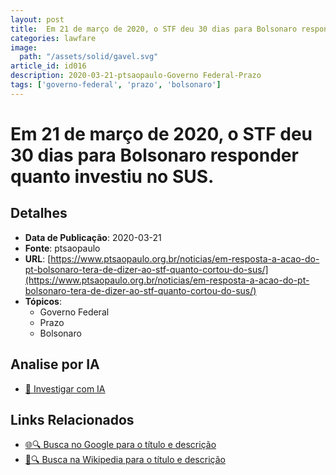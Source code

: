 ```yaml
---
layout: post
title:  Em 21 de março de 2020, o STF deu 30 dias para Bolsonaro responder quanto investiu no SUS.
categories: lawfare
image: 
  path: "/assets/solid/gavel.svg"
article_id: id016
description: 2020-03-21-ptsaopaulo-Governo Federal-Prazo
tags: ['governo-federal', 'prazo', 'bolsonaro']
---
```


# Em 21 de março de 2020, o STF deu 30 dias para Bolsonaro responder quanto investiu no SUS.

## Detalhes
- **Data de Publicação**: 2020-03-21
- **Fonte**: ptsaopaulo
- **URL**: [https://www.ptsaopaulo.org.br/noticias/em-resposta-a-acao-do-pt-bolsonaro-tera-de-dizer-ao-stf-quanto-cortou-do-sus/](https://www.ptsaopaulo.org.br/noticias/em-resposta-a-acao-do-pt-bolsonaro-tera-de-dizer-ao-stf-quanto-cortou-do-sus/)
- **Tópicos**:
  - Governo Federal
  - Prazo
  - Bolsonaro

## Analise por IA
- [🤖 Investigar com IA](https://www.perplexity.ai/search?q=%22not%C3%ADcia%20artigo%20Brasil%22%20Em%2021%20de%20mar%C3%A7o%20de%202020%2C%20o%20STF%20deu%2030%20dias%20para%20Bolsonaro%20responder%20quanto%20investiu%20no%20SUS.%20ptsaopaulo%202020-03-21)

## Links Relacionados
- [🌐🔍 Busca no Google para o título e descrição](https://www.google.com/search?q=%22not%C3%ADcia%20artigo%20Brasil%22%20Em%2021%20de%20mar%C3%A7o%20de%202020%2C%20o%20STF%20deu%2030%20dias%20para%20Bolsonaro%20responder%20quanto%20investiu%20no%20SUS.%20ptsaopaulo%202020-03-21)
- [📖🔍 Busca na Wikipedia para o título e descrição](https://pt.wikipedia.org/w/index.php?search=%22not%C3%ADcia%20artigo%20Brasil%22%20Em%2021%20de%20mar%C3%A7o%20de%202020%2C%20o%20STF%20deu%2030%20dias%20para%20Bolsonaro%20responder%20quanto%20investiu%20no%20SUS.%20ptsaopaulo%202020-03-21)

